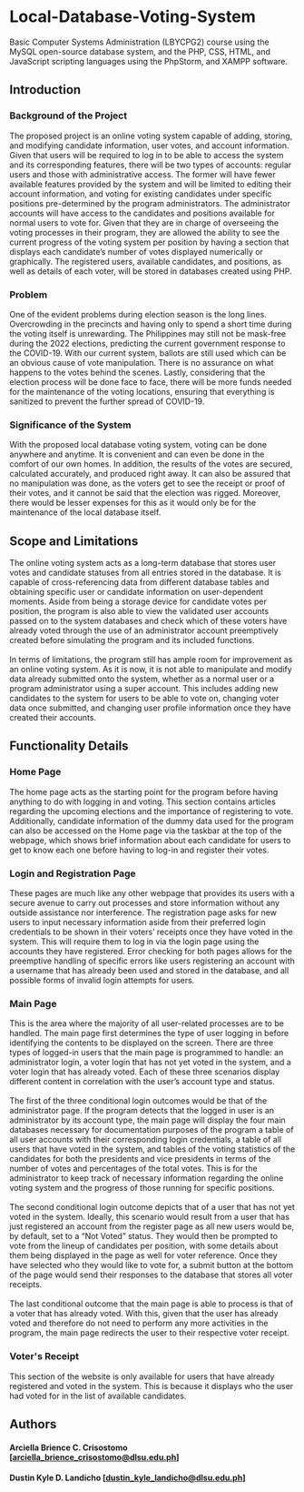 # Local-Database-Voting-System
Basic Computer Systems Administration (LBYCPG2) course using the MySQL open-source database system, and the PHP, CSS, HTML, and JavaScript scripting languages using the PhpStorm, and XAMPP software. 

## Introduction

### Background of the Project
The proposed project is an online voting system capable of adding, storing, and modifying candidate
information, user votes, and account information. Given that users will be required to log in to be able to
access the system and its corresponding features, there will be two types of accounts: regular users and those
with administrative access. The former will have fewer available features provided by the system and will be
limited to editing their account information, and voting for existing candidates under specific positions
pre-determined by the program administrators. The administrator accounts will have access to the candidates
and positions available for normal users to vote for. Given that they are in charge of overseeing the voting
processes in their program, they are allowed the ability to see the current progress of the voting system per
position by having a section that displays each candidate’s number of votes displayed numerically or
graphically. The registered users, available candidates, and positions, as well as details of each voter, will be
stored in databases created using PHP.

### Problem
One of the evident problems during election season is the long lines. Overcrowding in the precincts
and having only to spend a short time during the voting itself is unrewarding. The Philippines may still not be
mask-free during the 2022 elections, predicting the current government response to the COVID-19. With our
current system, ballots are still used which can be an obvious cause of vote manipulation. There is no
assurance on what happens to the votes behind the scenes. Lastly, considering that the election process will be
done face to face, there will be more funds needed for the maintenance of the voting locations, ensuring that
everything is sanitized to prevent the further spread of COVID-19.

### Significance of the System
With the proposed local database voting system, voting can be done anywhere and anytime. It is
convenient and can even be done in the comfort of our own homes. In addition, the results of the votes are
secured, calculated accurately, and produced right away. It can also be assured that no manipulation was done,
as the voters get to see the receipt or proof of their votes, and it cannot be said that the election was rigged.
Moreover, there would be lesser expenses for this as it would only be for the maintenance of the local
database itself.

## Scope and Limitations
The online voting system acts as a long-term database that stores user votes and candidate statuses
from all entries stored in the database. It is capable of cross-referencing data from different database tables
and obtaining specific user or candidate information on user-dependent moments. Aside from being a storage
device for candidate votes per position, the program is also able to view the validated user accounts passed on
to the system databases and check which of these voters have already voted through the use of an
administrator account preemptively created before simulating the program and its included functions.<br/><br/>
In terms of limitations, the program still has ample room for improvement as an online voting
system. As it is now, it is not able to manipulate and modify data already submitted onto the system, whether
as a normal user or a program administrator using a super account. This includes adding new candidates to
the system for users to be able to vote on, changing voter data once submitted, and changing user profile
information once they have created their accounts.

## Functionality Details

### Home Page
The home page acts as the starting point for the program before having anything to do with logging
in and voting. This section contains articles regarding the upcoming elections and the importance of
registering to vote. Additionally, candidate information of the dummy data used for the program can also be
accessed on the Home page via the taskbar at the top of the webpage, which shows brief information about
each candidate for users to get to know each one before having to log-in and register their votes.

### Login and Registration Page
These pages are much like any other webpage that provides its users with a secure avenue to carry
out processes and store information without any outside assistance nor interference. The registration page
asks for new users to input necessary information aside from their preferred login credentials to be shown in
their voters’ receipts once they have voted in the system. This will require them to log in via the login page
using the accounts they have registered. Error checking for both pages allows for the preemptive handling of
specific errors like users registering an account with a username that has already been used and stored in the
database, and all possible forms of invalid login attempts for users.

### Main Page
This is the area where the majority of all user-related processes are to be handled. The main page first
determines the type of user logging in before identifying the contents to be displayed on the screen. There are
three types of logged-in users that the main page is programmed to handle: an administrator login, a voter
login that has not yet voted in the system, and a voter login that has already voted. Each of these three
scenarios display different content in correlation with the user’s account type and status. <br/><br/>
The first of the three conditional login outcomes would be that of the administrator page. If the
program detects that the logged in user is an administrator by its account type, the main page will display the
four main databases necessary for documentation purposes of the program a table of all user accounts with
their corresponding login credentials, a table of all users that have voted in the system, and tables of the
voting statistics of the candidates for both the presidents and vice presidents in terms of the number of votes
and percentages of the total votes. This is for the administrator to keep track of necessary information
regarding the online voting system and the progress of those running for specific positions.<br/><br/>
The second conditional login outcome depicts that of a user that has not yet voted in the system.
Ideally, this scenario would result from a user that has just registered an account from the register page as all
new users would be, by default, set to a “Not Voted” status. They would then be prompted to vote from the
lineup of candidates per position, with some details about them being displayed in the page as well for voter
reference. Once they have selected who they would like to vote for, a submit button at the bottom of the page
would send their responses to the database that stores all voter receipts.<br/><br/>
The last conditional outcome that the main page is able to process is that of a voter that has already
voted. With this, given that the user has already voted and therefore do not need to perform any more
activities in the program, the main page redirects the user to their respective voter receipt.

### Voter's Receipt
This section of the website is only available for users that have already registered and voted in the system.
This is because it displays who the user had voted for in the list of available candidates.


## Authors

#### Arciella Brience C. Crisostomo [arciella_brience_crisostomo@dlsu.edu.ph]

#### Dustin Kyle D. Landicho [dustin_kyle_landicho@dlsu.edu.ph]
